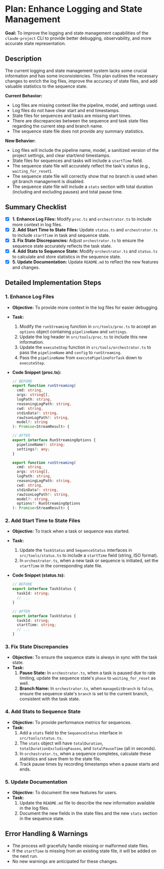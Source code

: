 # Plan: Enhance Logging and State Management

**Goal:** To improve the logging and state management capabilities of the `claude-project` CLI to provide better debugging, observability, and more accurate state representation.

## Description

The current logging and state management system lacks some crucial information and has some inconsistencies. This plan outlines the necessary changes to enrich the log files, improve the accuracy of state files, and add valuable statistics to the sequence state.

**Current Behavior:**
*   Log files are missing context like the pipeline, model, and settings used.
*   Log files do not have clear start and end timestamps.
*   State files for sequences and tasks are missing start times.
*   There are discrepancies between the sequence and task state files regarding the current step and branch name.
*   The sequence state file does not provide any summary statistics.

**New Behavior:**
*   Log files will include the pipeline name, model, a sanitized version of the project settings, and clear start/end timestamps.
*   State files for sequences and tasks will include a `startTime` field.
*   The sequence state file will accurately reflect the task's status (e.g., `waiting_for_reset`).
*   The sequence state file will correctly show that no branch is used when git branch management is disabled.
*   The sequence state file will include a `stats` section with total duration (including and excluding pauses) and total pause time.

## Summary Checklist

- [x] **1. Enhance Log Files:** Modify `proc.ts` and `orchestrator.ts` to include more context in log files.
- [x] **2. Add Start Time to State Files:** Update `status.ts` and `orchestrator.ts` to include `startTime` in task and sequence state.
- [x] **3. Fix State Discrepancies:** Adjust `orchestrator.ts` to ensure the sequence state accurately reflects the task state.
- [x] **4. Add Stats to Sequence State:** Modify `orchestrator.ts` and `status.ts` to calculate and store statistics in the sequence state.
- [x] **5. Update Documentation:** Update `README.md` to reflect the new features and changes.

## Detailed Implementation Steps

### 1. Enhance Log Files

*   **Objective:** To provide more context in the log files for easier debugging.
*   **Task:**
    1.  Modify the `runStreaming` function in `src/tools/proc.ts` to accept an `options` object containing `pipelineName` and `settings`.
    2.  Update the log header in `src/tools/proc.ts` to include this new information.
    3.  Update the `executeStep` function in `src/tools/orchestrator.ts` to pass the `pipelineName` and `config` to `runStreaming`.
    4.  Pass the `pipelineName` from `executePipelineForTask` down to `executeStep`.
*   **Code Snippet (proc.ts):**

    ```typescript
    // BEFORE
    export function runStreaming(
      cmd: string,
      args: string[],
      logPath: string,
      reasoningLogPath: string,
      cwd: string,
      stdinData?: string,
      rawJsonLogPath?: string,
      model?: string
    ): Promise<StreamResult> {

    // AFTER
    export interface RunStreamingOptions {
      pipelineName?: string;
      settings?: any;
    }

    export function runStreaming(
      cmd: string,
      args: string[],
      logPath: string,
      reasoningLogPath: string,
      cwd: string,
      stdinData?: string,
      rawJsonLogPath?: string,
      model?: string,
      options?: RunStreamingOptions
    ): Promise<StreamResult> {
    ```

### 2. Add Start Time to State Files

*   **Objective:** To track when a task or sequence was started.
*   **Task:**
    1.  Update the `TaskStatus` and `SequenceStatus` interfaces in `src/tools/status.ts` to include a `startTime` field (string, ISO format).
    2.  In `orchestrator.ts`, when a new task or sequence is initiated, set the `startTime` in the corresponding state file.
*   **Code Snippet (status.ts):**

    ```typescript
    // BEFORE
    export interface TaskStatus {
      taskId: string;
      // ...
    }

    // AFTER
    export interface TaskStatus {
      taskId: string;
      startTime: string;
      // ...
    }
    ```

### 3. Fix State Discrepancies

*   **Objective:** To ensure the sequence state is always in sync with the task state.
*   **Task:**
    1.  **Pause State:** In `orchestrator.ts`, when a task is paused due to rate limiting, update the sequence state's `phase` to `waiting_for_reset` as well.
    2.  **Branch Name:** In `orchestrator.ts`, when `manageGitBranch` is `false`, ensure the sequence state's `branch` is set to the current branch, consistent with the task state.

### 4. Add Stats to Sequence State

*   **Objective:** To provide performance metrics for sequences.
*   **Task:**
    1.  Add a `stats` field to the `SequenceStatus` interface in `src/tools/status.ts`.
    2.  The `stats` object will have `totalDuration`, `totalDurationExcludingPauses`, and `totalPauseTime` (all in seconds).
    3.  In `orchestrator.ts`, when a sequence completes, calculate these statistics and save them to the state file.
    4.  Track pause times by recording timestamps when a pause starts and ends.

### 5. Update Documentation

*   **Objective:** To document the new features for users.
*   **Task:**
    1.  Update the `README.md` file to describe the new information available in the log files.
    2.  Document the new fields in the state files and the new `stats` section in the sequence state.

## Error Handling & Warnings

*   The process will gracefully handle missing or malformed state files.
*   If the `startTime` is missing from an existing state file, it will be added on the next run.
*   No new warnings are anticipated for these changes.
